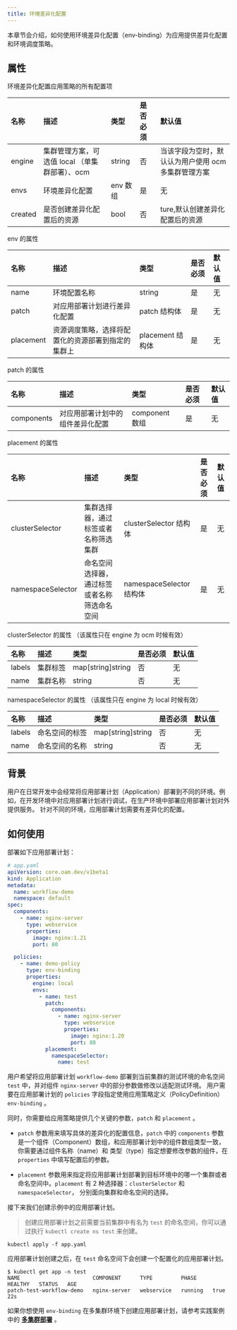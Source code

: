 ```yaml
---
title: 环境差异化配置
---
```


本章节会介绍，如何使用环境差异化配置（env-binding）为应用提供差异化配置和环境调度策略。

## 属性

环境差异化配置应用策略的所有配置项 

名称 | 描述 | 类型 | 是否必须 | 默认值
:---------- | :----------- | :----------- | :----------- | :-----------
engine|集群管理方案，可选值 local （单集群部署）、ocm|string|否|当该字段为空时，默认认为用户使用 ocm 多集群管理方案
envs|环境差异化配置| env 数组|是|无
created|是否创建差异化配置后的资源| bool |否|ture,默认创建差异化配置后的资源

env 的属性

名称 | 描述 | 类型 | 是否必须 | 默认值
:----------- | :------------ | :------------ | :------------ | :------------ 
name|环境配置名称|string|是|无
patch|对应用部署计划进行差异化配置|patch 结构体|是|无
placement|资源调度策略，选择将配置化的资源部署到指定的集群上| placement 结构体|是|无

patch 的属性

名称 | 描述 | 类型 | 是否必须 | 默认值
:----------- | :------------ | :------------ | :------------ | :------------ 
components|对应用部署计划中的组件差异化配置| component 数组|是|无

placement 的属性

名称 | 描述 | 类型 | 是否必须 | 默认值
:----------- | :------------ | :------------ | :------------ | :------------ 
clusterSelector|集群选择器，通过标签或者名称筛选集群| clusterSelector 结构体|是|无
namespaceSelector|命名空间选择器，通过标签或者名称筛选命名空间| namespaceSelector 结构体|是|无

clusterSelector 的属性 （该属性只在 engine 为 ocm 时候有效）

名称 | 描述 | 类型 | 是否必须 | 默认值
:----------- | :------------ | :------------ | :------------ | :------------
labels |集群标签| map[string]string |否|无
name |集群名称| string |否|无

namespaceSelector 的属性 （该属性只在 engine 为 local 时候有效）

名称 | 描述 | 类型 | 是否必须 | 默认值
:----------- | :------------ | :------------ | :------------ | :------------
labels |命名空间的标签| map[string]string |否|无
name |命名空间的名称| string |否|无

## 背景

用户在日常开发中会经常将应用部署计划（Application）部署到不同的环境。例如，在开发环境中对应用部署计划进行调试，在生产环境中部署应用部署计划对外提供服务。
针对不同的环境，应用部署计划需要有差异化的配置。

## 如何使用

部署如下应用部署计划：

```yaml
# app.yaml
apiVersion: core.oam.dev/v1beta1
kind: Application
metadata:
  name: workflow-demo
  namespace: default
spec:
  components:
    - name: nginx-server
      type: webservice
      properties:
        image: nginx:1.21
        port: 80

  policies:
    - name: demo-policy
      type: env-binding
      properties:
        engine: local
        envs:
          - name: test
            patch:
              components:
                - name: nginx-server
                  type: webservice
                  properties:
                    image: nginx:1.20
                    port: 80
            placement:
              namespaceSelector:
                name: test
```

用户希望将应用部署计划 `workflow-demo` 部署到当前集群的测试环境的命名空间 `test` 中，并对组件 `nginx-server` 中的部分参数做修改以适配测试环境。
用户需要在应用部署计划的 `policies` 字段指定使用应用策略定义（PolicyDefinition） `env-binding` 。

同时，你需要给应用策略提供几个关键的参数，`patch` 和 `placement` 。

- `patch` 参数用来填写具体的差异化的配置信息，`patch` 中的 `components` 参数是一个组件（Component）数组，和应用部署计划中的组件数组类型一致，
  你需要通过组件名称（name）和 类型（type）指定想要修改参数的组件，在 `properties` 中填写配置后的参数。


- `placement` 参数用来指定将应用部署计划部署到目标环境中的哪一个集群或者命名空间中。`placement` 有 2 种选择器：`clusterSelector` 和 `namespaceSelector`，
   分别面向集群和命名空间的选择。

接下来我们创建示例中的应用部署计划。

> 创建应用部署计划之前需要当前集群中有名为 `test` 的命名空间，你可以通过执行 `kubectl create ns test` 来创建。

```shell
kubectl apply -f app.yaml
```

应用部署计划创建之后，在 `test` 命名空间下会创建一个配置化的应用部署计划。

```shell
$ kubectl get app -n test
NAME                       COMPONENT      TYPE         PHASE     HEALTHY   STATUS   AGE
patch-test-workflow-demo   nginx-server   webservice   running   true               22s
```

如果你想使用 `env-binding` 在多集群环境下创建应用部署计划，请参考实践案例中的 **[多集群部署](../../case-studies/workflow-with-ocm)** 。